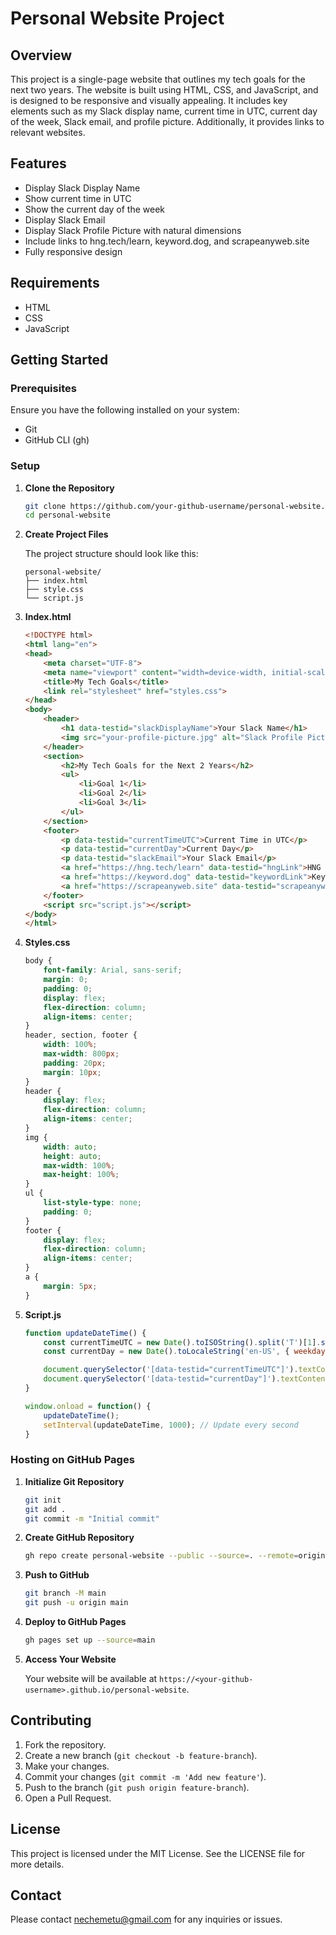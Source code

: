


# Personal Website Project

## Overview

This project is a single-page website that outlines my tech goals for the next two years. The website is built using HTML, CSS, and JavaScript, and is designed to be responsive and visually appealing. It includes key elements such as my Slack display name, current time in UTC, current day of the week, Slack email, and profile picture. Additionally, it provides links to relevant websites.

## Features

- Display Slack Display Name
- Show current time in UTC
- Show the current day of the week
- Display Slack Email
- Display Slack Profile Picture with natural dimensions
- Include links to hng.tech/learn, keyword.dog, and scrapeanyweb.site
- Fully responsive design

## Requirements

- HTML
- CSS
- JavaScript

## Getting Started

### Prerequisites

Ensure you have the following installed on your system:

- Git
- GitHub CLI (gh)

### Setup

1. **Clone the Repository**

   ```bash
   git clone https://github.com/your-github-username/personal-website.git
   cd personal-website
   ```

2. **Create Project Files**

   The project structure should look like this:

   ```plaintext
   personal-website/
   ├── index.html
   ├── style.css
   └── script.js
   ```

3. **Index.html**

   ```html
   <!DOCTYPE html>
   <html lang="en">
   <head>
       <meta charset="UTF-8">
       <meta name="viewport" content="width=device-width, initial-scale=1.0">
       <title>My Tech Goals</title>
       <link rel="stylesheet" href="styles.css">
   </head>
   <body>
       <header>
           <h1 data-testid="slackDisplayName">Your Slack Name</h1>
           <img src="your-profile-picture.jpg" alt="Slack Profile Picture" data-testid="slackProfilePicture">
       </header>
       <section>
           <h2>My Tech Goals for the Next 2 Years</h2>
           <ul>
               <li>Goal 1</li>
               <li>Goal 2</li>
               <li>Goal 3</li>
           </ul>
       </section>
       <footer>
           <p data-testid="currentTimeUTC">Current Time in UTC</p>
           <p data-testid="currentDay">Current Day</p>
           <p data-testid="slackEmail">Your Slack Email</p>
           <a href="https://hng.tech/learn" data-testid="hngLink">HNG Learn</a>
           <a href="https://keyword.dog" data-testid="keywordLink">Keyword Dog</a>
           <a href="https://scrapeanyweb.site" data-testid="scrapeanywebLink">Scrape Any Web</a>
       </footer>
       <script src="script.js"></script>
   </body>
   </html>
   ```

4. **Styles.css**

   ```css
   body {
       font-family: Arial, sans-serif;
       margin: 0;
       padding: 0;
       display: flex;
       flex-direction: column;
       align-items: center;
   }
   header, section, footer {
       width: 100%;
       max-width: 800px;
       padding: 20px;
       margin: 10px;
   }
   header {
       display: flex;
       flex-direction: column;
       align-items: center;
   }
   img {
       width: auto;
       height: auto;
       max-width: 100%;
       max-height: 100%;
   }
   ul {
       list-style-type: none;
       padding: 0;
   }
   footer {
       display: flex;
       flex-direction: column;
       align-items: center;
   }
   a {
       margin: 5px;
   }
   ```

5. **Script.js**

   ```javascript
   function updateDateTime() {
       const currentTimeUTC = new Date().toISOString().split('T')[1].split('.')[0];
       const currentDay = new Date().toLocaleString('en-US', { weekday: 'long' });

       document.querySelector('[data-testid="currentTimeUTC"]').textContent = `Current Time (UTC): ${currentTimeUTC}`;
       document.querySelector('[data-testid="currentDay"]').textContent = `Current Day: ${currentDay}`;
   }

   window.onload = function() {
       updateDateTime();
       setInterval(updateDateTime, 1000); // Update every second
   }
   ```

### Hosting on GitHub Pages

1. **Initialize Git Repository**

   ```bash
   git init
   git add .
   git commit -m "Initial commit"
   ```

2. **Create GitHub Repository**

   ```bash
   gh repo create personal-website --public --source=. --remote=origin
   ```

3. **Push to GitHub**

   ```bash
   git branch -M main
   git push -u origin main
   ```

4. **Deploy to GitHub Pages**

   ```bash
   gh pages set up --source=main
   ```

5. **Access Your Website**

   Your website will be available at `https://<your-github-username>.github.io/personal-website`.

## Contributing

1. Fork the repository.
2. Create a new branch (`git checkout -b feature-branch`).
3. Make your changes.
4. Commit your changes (`git commit -m 'Add new feature'`).
5. Push to the branch (`git push origin feature-branch`).
6. Open a Pull Request.

## License

This project is licensed under the MIT License. See the LICENSE file for more details.

## Contact

Please contact [nechemetu@gmail.com](mailto:nechemetu@gmail.com) for any inquiries or issues.
